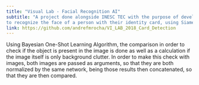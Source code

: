 ```yaml
---
title: "Visual Lab - Facial Recognition AI"
subtitle: "A project done alongside INESC TEC with the purpose of developping facial recognition software in order
to recognize the face of a person with their identity card, using Siamese Twins Neural Networks."
link: https://github.com/andrefmrocha/VI_LAB_2018_Card_Detection
---
```


Using Bayesian One-Shot Learning Algorithm, the comparison in order to check if the object is present in the image is done as well as a calculation if the image itself is only background clutter. In order to make this check with images, both images are passed as arguments, so that they are both normalized by the same network, being those results then concatenated, so that they are then compared. 